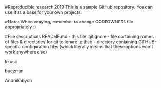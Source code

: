 #Reproducible research 2019
This is a sample GitHub repository.
You can use it as a base for your own projects.

#Notes
When copying, remember to change CODEOWNERS file appropriately :)

#File descriptions
README.md - this file
.gitignore - file containing names of files & directories for git to 
ignore
.github - directory containing GITHUB-specific configuration files 
(which literally means that these options won't work anywhere else)

kkosc

buczman

AndriiBabych